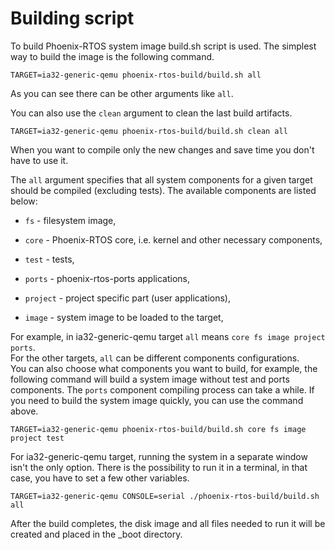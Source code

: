 # Building script

To build Phoenix-RTOS system image build.sh script is used. The simplest way to build the image is the
following command.

```console
TARGET=ia32-generic-qemu phoenix-rtos-build/build.sh all
```

As you can see there can be other arguments like `all`.

You can also use the `clean` argument to clean the last build artifacts.

```console
TARGET=ia32-generic-qemu phoenix-rtos-build/build.sh clean all
```

When you want to compile only the new changes and save time you don't have to use it.

The `all` argument specifies that all system components for a given target should be compiled (excluding tests).
The available components are listed below:

- `fs` - filesystem image,

- `core` - Phoenix-RTOS core, i.e. kernel and other necessary components,

- `test` - tests,

- `ports` - phoenix-rtos-ports applications,

- `project` - project specific part (user applications),

- `image` - system image to be loaded to the target,

For example, in ia32-generic-qemu target `all` means `core fs image project ports`.</br>
For the other targets, `all` can be different components configurations. </br>
You can also choose what components you want to build, for example, the following command will build a system image
without test and ports components.
The `ports` component compiling process can take a while. If you need to build the system image quickly, you can use the
command above.

```console
TARGET=ia32-generic-qemu phoenix-rtos-build/build.sh core fs image project test
```

For ia32-generic-qemu target, running the system in a separate window isn't the only option. There is the possibility to
run it in a terminal, in that case, you have to set a few other variables.

```console
TARGET=ia32-generic-qemu CONSOLE=serial ./phoenix-rtos-build/build.sh all
```

After the build completes, the disk image and all files needed to run it will be created and placed in the _boot
directory.
